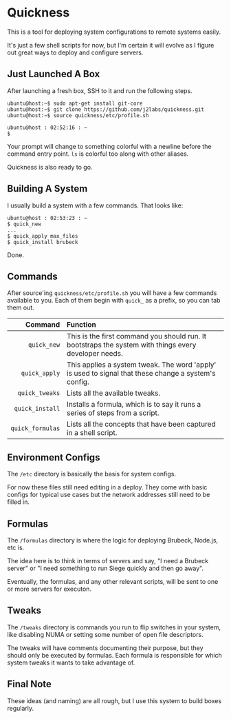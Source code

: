 # Quickness

This is a tool for deploying system configurations to remote systems
easily.

It's just a few shell scripts for now, but I'm certain it will evolve as I figure out great ways to deploy and configure servers.


## Just Launched A Box

After launching a fresh box, SSH to it and run the following steps.

    ubuntu@host:~$ sudo apt-get install git-core
    ubuntu@host:~$ git clone https://github.com/j2labs/quickness.git
    ubuntu@host:~$ source quickness/etc/profile.sh 

    ubuntu@host : 02:52:16 : ~
    $ 

Your prompt will change to something colorful with a newline before the command entry point. `ls` is colorful too along with other aliases.

Quickness is also ready to go.


## Building A System

I usually build a system with a few commands. That looks like:

    ubuntu@host : 02:53:23 : ~
    $ quick_new
    ...
    $ quick_apply max_files
    $ quick_install brubeck

Done.


## Commands

After source'ing `quickness/etc/profile.sh` you will have a few commands available to you. Each of them begin with `quick_` as a prefix, so you can tab them out.

| **Command**      | **Function**                                                                                          |
|-----------------:|:------------------------------------------------------------------------------------------------------|
| `quick_new`      | This is the first command you should run. It bootstraps the system with things every developer needs. |
| `quick_apply`    | This applies a system tweak. The word 'apply' is used to signal that these change a system's config.  |
| `quick_tweaks`   | Lists all the available tweaks.                                                                       |
| `quick_install`  | Installs a formula, which is to say it runs a series of steps from a script.                          |
| `quick_formulas` | Lists all the concepts that have been captured in a shell script.                                     |


## Environment Configs

The `/etc` directory is basically the basis for system configs.

For now these files still need editing in a deploy. They come with basic configs for typical use cases but the network addresses still need to be filled in.


## Formulas

The `/formulas` directory is where the logic for deploying Brubeck, Node.js, etc is. 

The idea here is to think in terms of servers and say, "I need a Brubeck server" or "I need something to run Siege quickly and then go away".

Eventually, the formulas, and any other relevant scripts, will be sent to one or more servers for executon.


## Tweaks

The `/tweaks` directory is commands you run to flip switches in your system, like disabling NUMA or setting some number of open file descriptors.

The tweaks will have comments documenting their purpose, but they should only be executed by formulas. Each formula is responsible for which system tweaks it wants to take advantage of. 


## Final Note

These ideas (and naming) are all rough, but I use this system to build boxes regularly.
